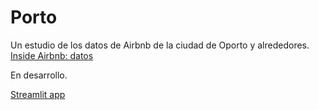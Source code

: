 # Porto
Un estudio de los datos de Airbnb de la ciudad de Oporto y alrededores. [Inside Airbnb: datos](http://insideairbnb.com/get-the-data/)

En desarrollo. 

[Streamlit app](https://vasallo94-porto-app-qf8397.streamlit.app)
